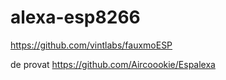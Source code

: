 # alexa-esp8266

https://github.com/vintlabs/fauxmoESP

de provat https://github.com/Aircoookie/Espalexa
